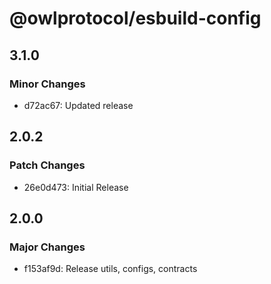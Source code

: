 # @owlprotocol/esbuild-config

## 3.1.0

### Minor Changes

-   d72ac67: Updated release

## 2.0.2

### Patch Changes

-   26e0d473: Initial Release

## 2.0.0

### Major Changes

-   f153af9d: Release utils, configs, contracts
